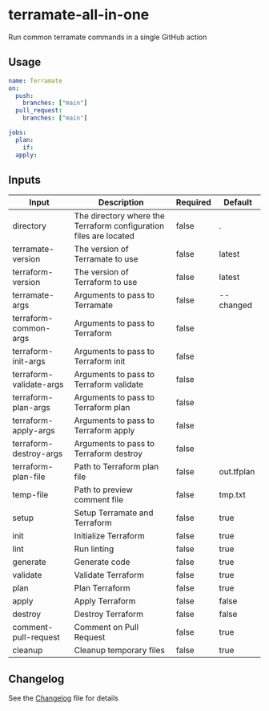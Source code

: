 # terramate-all-in-one

Run common terramate commands in a single GitHub action

## Usage

```yaml
name: Terramate
on:
  push:
    branches: ["main"]
  pull_request:
    branches: ["main"]

jobs:  
  plan:
    if:
  apply:
```

## Inputs

| Input | Description | Required | Default |
| --- | --- | --- | --- |
| directory | The directory where the Terraform configuration files are located | false | . |
| terramate-version | The version of Terramate to use | false | latest |
| terraform-version | The version of Terraform to use | false | latest |
| terramate-args | Arguments to pass to Terramate | false | --changed |
| terraform-common-args | Arguments to pass to Terraform | false |  |
| terraform-init-args | Arguments to pass to Terraform init | false |  |
| terraform-validate-args | Arguments to pass to Terraform validate | false |  |
| terraform-plan-args | Arguments to pass to Terraform plan | false |  |
| terraform-apply-args | Arguments to pass to Terraform apply | false |  |
| terraform-destroy-args | Arguments to pass to Terraform destroy | false |  |
| terraform-plan-file | Path to Terraform plan file | false | out.tfplan |
| temp-file | Path to preview comment file | false | tmp.txt |
| setup | Setup Terramate and Terraform | false | true |
| init | Initialize Terraform | false | true |
| lint | Run linting | false | true |
| generate | Generate code | false | true |
| validate | Validate Terraform | false | true |
| plan | Plan Terraform | false | true |
| apply | Apply Terraform | false | false |
| destroy | Destroy Terraform | false | false |
| comment-pull-request | Comment on Pull Request | false | true |
| cleanup | Cleanup temporary files | false | true |

## Changelog

See the [Changelog](./CHANGELOG.md) file for details
